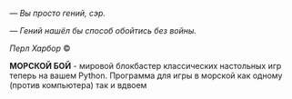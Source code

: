 *— Вы просто гений, сэр.*

*— Гений нашёл бы способ обойтись без войны.*


*Перл Харбор* © 

**МОРСКОЙ БОЙ** - мировой блокбастер классических настольных игр теперь на вашем Python.
Программа для игры в морской как одному (против компьютера) так и вдвоем
